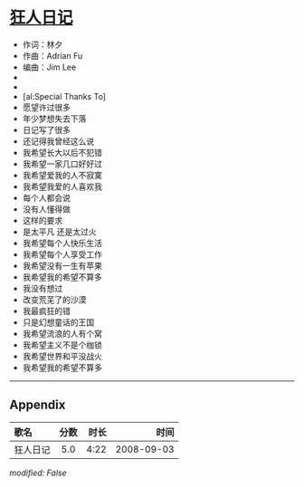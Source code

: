 # [狂人日记](https://music.163.com/song?id=409931798)

* 作词：林夕
* 作曲：Adrian Fu
* 编曲：Jim Lee
*
*
* [al:Special Thanks To]
* 愿望许过很多
* 年少梦想失去下落
* 日记写了很多
* 还记得我曾经这么说
* 我希望长大以后不犯错
* 我希望一家几口好好过
* 我希望爱我的人不寂寞
* 我希望我爱的人喜欢我
* 每个人都会说
* 没有人懂得做
* 这样的要求
* 是太平凡 还是太过火
* 我希望每个人快乐生活
* 我希望每个人享受工作
* 我希望没有一生有苹果
* 我希望我的希望不算多
* 我没有想过
* 改变荒芜了的沙漠
* 我最疯狂的错
* 只是幻想童话的王国
* 我希望流浪的人有个窝
* 我希望主义不是个枷锁
* 我希望世界和平没战火
* 我希望我的希望不算多


---

## Appendix

|歌名|分数|时长|时间|
|:---|:---:|---:|---:|
|狂人日记|5.0|4:22|2008-09-03

*modified: False*